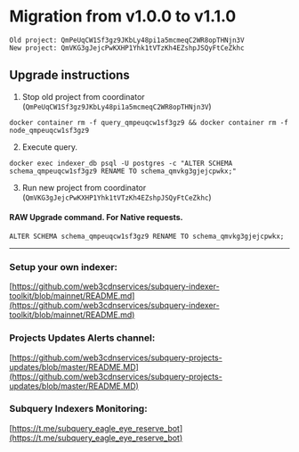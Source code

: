 # Migration from v1.0.0 to v1.1.0
```
Old project: QmPeUqCW1Sf3gz9JKbLy48pi1a5mcmeqC2WR8opTHNjn3V
New project: QmVKG3gJejcPwKXHP1Yhk1tVTzKh4EZshpJSQyFtCeZkhc
```


## Upgrade instructions
 1) Stop old project from coordinator (`QmPeUqCW1Sf3gz9JKbLy48pi1a5mcmeqC2WR8opTHNjn3V`)

```
docker container rm -f query_qmpeuqcw1sf3gz9 && docker container rm -f node_qmpeuqcw1sf3gz9
```

 2) Execute query.

```
docker exec indexer_db psql -U postgres -c "ALTER SCHEMA schema_qmpeuqcw1sf3gz9 RENAME TO schema_qmvkg3gjejcpwkx;"

```

 3) Run new project from coordinator (`QmVKG3gJejcPwKXHP1Yhk1tVTzKh4EZshpJSQyFtCeZkhc`)

#### RAW Upgrade command. For Native requests.
`ALTER SCHEMA schema_qmpeuqcw1sf3gz9 RENAME TO schema_qmvkg3gjejcpwkx;`


___
### Setup your own indexer:

[https://github.com/web3cdnservices/subquery-indexer-toolkit/blob/mainnet/README.md](https://github.com/web3cdnservices/subquery-indexer-toolkit/blob/mainnet/README.md)

### Projects Updates Alerts channel:

[https://github.com/web3cdnservices/subquery-projects-updates/blob/master/README.MD](https://github.com/web3cdnservices/subquery-projects-updates/blob/master/README.MD)

### Subquery Indexers Monitoring:

[https://t.me/subquery_eagle_eye_reserve_bot](https://t.me/subquery_eagle_eye_reserve_bot)
